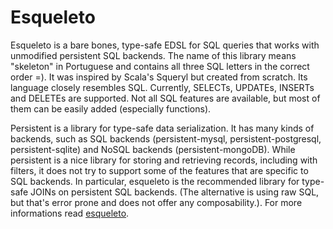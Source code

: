 # Esqueleto

Esqueleto is a bare bones, type-safe EDSL for SQL queries that works with unmodified persistent SQL backends. The name of this library means "skeleton" in Portuguese and contains all three SQL letters in the correct order =). It was inspired by Scala's Squeryl but created from scratch. Its language closely resembles SQL. Currently, SELECTs, UPDATEs, INSERTs and DELETEs are supported. Not all SQL features are available, but most of them can be easily added (especially functions).

Persistent is a library for type-safe data serialization. It has many kinds of backends, such as SQL backends (persistent-mysql, persistent-postgresql, persistent-sqlite) and NoSQL backends (persistent-mongoDB). While persistent is a nice library for storing and retrieving records, including with filters, it does not try to support some of the features that are specific to SQL backends. In particular, esqueleto is the recommended library for type-safe JOINs on persistent SQL backends. (The alternative is using raw SQL, but that's error prone and does not offer any composability.). For more informations read [esqueleto](http://hackage.haskell.org/package/esqueleto).




